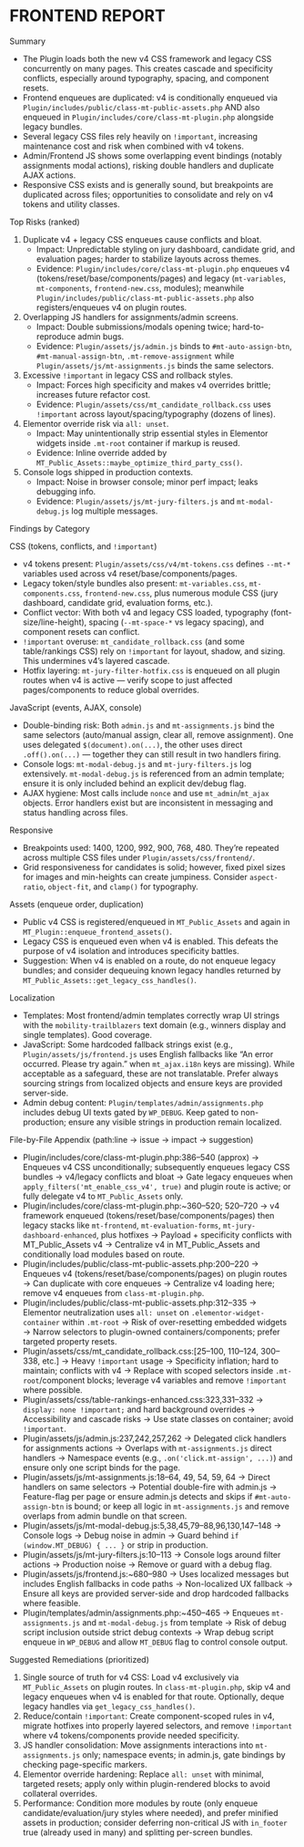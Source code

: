 # FRONTEND REPORT

Summary

- The Plugin loads both the new v4 CSS framework and legacy CSS concurrently on many pages. This creates cascade and specificity conflicts, especially around typography, spacing, and component resets.
- Frontend enqueues are duplicated: v4 is conditionally enqueued via `Plugin/includes/public/class-mt-public-assets.php` AND also enqueued in `Plugin/includes/core/class-mt-plugin.php` alongside legacy bundles.
- Several legacy CSS files rely heavily on `!important`, increasing maintenance cost and risk when combined with v4 tokens.
- Admin/Frontend JS shows some overlapping event bindings (notably assignments modal actions), risking double handlers and duplicate AJAX actions.
- Responsive CSS exists and is generally sound, but breakpoints are duplicated across files; opportunities to consolidate and rely on v4 tokens and utility classes.

Top Risks (ranked)

1) Duplicate v4 + legacy CSS enqueues cause conflicts and bloat.
   - Impact: Unpredictable styling on jury dashboard, candidate grid, and evaluation pages; harder to stabilize layouts across themes.
   - Evidence: `Plugin/includes/core/class-mt-plugin.php` enqueues v4 (tokens/reset/base/components/pages) and legacy (`mt-variables`, `mt-components`, `frontend-new.css`, modules); meanwhile `Plugin/includes/public/class-mt-public-assets.php` also registers/enqueues v4 on plugin routes.
2) Overlapping JS handlers for assignments/admin screens.
   - Impact: Double submissions/modals opening twice; hard-to-reproduce admin bugs.
   - Evidence: `Plugin/assets/js/admin.js` binds to `#mt-auto-assign-btn`, `#mt-manual-assign-btn`, `.mt-remove-assignment` while `Plugin/assets/js/mt-assignments.js` binds the same selectors.
3) Excessive `!important` in legacy CSS and rollback styles.
   - Impact: Forces high specificity and makes v4 overrides brittle; increases future refactor cost.
   - Evidence: `Plugin/assets/css/mt_candidate_rollback.css` uses `!important` across layout/spacing/typography (dozens of lines).
4) Elementor override risk via `all: unset`.
   - Impact: May unintentionally strip essential styles in Elementor widgets inside `.mt-root` container if markup is reused.
   - Evidence: Inline override added by `MT_Public_Assets::maybe_optimize_third_party_css()`.
5) Console logs shipped in production contexts.
   - Impact: Noise in browser console; minor perf impact; leaks debugging info.
   - Evidence: `Plugin/assets/js/mt-jury-filters.js` and `mt-modal-debug.js` log multiple messages.

Findings by Category

CSS (tokens, conflicts, and `!important`)

- v4 tokens present: `Plugin/assets/css/v4/mt-tokens.css` defines `--mt-*` variables used across v4 reset/base/components/pages.
- Legacy token/style bundles also present: `mt-variables.css`, `mt-components.css`, `frontend-new.css`, plus numerous module CSS (jury dashboard, candidate grid, evaluation forms, etc.).
- Conflict vector: With both v4 and legacy CSS loaded, typography (font-size/line-height), spacing (`--mt-space-*` vs legacy spacing), and component resets can conflict.
- `!important` overuse: `mt_candidate_rollback.css` (and some table/rankings CSS) rely on `!important` for layout, shadow, and sizing. This undermines v4’s layered cascade.
- Hotfix layering: `mt-jury-filter-hotfix.css` is enqueued on all plugin routes when v4 is active — verify scope to just affected pages/components to reduce global overrides.

JavaScript (events, AJAX, console)

- Double-binding risk: Both `admin.js` and `mt-assignments.js` bind the same selectors (auto/manual assign, clear all, remove assignment). One uses delegated `$(document).on(...)`, the other uses direct `.off().on(...)` — together they can still result in two handlers firing.
- Console logs: `mt-modal-debug.js` and `mt-jury-filters.js` log extensively. `mt-modal-debug.js` is referenced from an admin template; ensure it is only included behind an explicit dev/debug flag.
- AJAX hygiene: Most calls include `nonce` and use `mt_admin`/`mt_ajax` objects. Error handlers exist but are inconsistent in messaging and status handling across files.

Responsive

- Breakpoints used: 1400, 1200, 992, 900, 768, 480. They’re repeated across multiple CSS files under `Plugin/assets/css/frontend/`.
- Grid responsiveness for candidates is solid; however, fixed pixel sizes for images and min-heights can create jumpiness. Consider `aspect-ratio`, `object-fit`, and `clamp()` for typography.

Assets (enqueue order, duplication)

- Public v4 CSS is registered/enqueued in `MT_Public_Assets` and again in `MT_Plugin::enqueue_frontend_assets()`.
- Legacy CSS is enqueued even when v4 is enabled. This defeats the purpose of v4 isolation and introduces specificity battles.
- Suggestion: When v4 is enabled on a route, do not enqueue legacy bundles; and consider dequeuing known legacy handles returned by `MT_Public_Assets::get_legacy_css_handles()`.

Localization

- Templates: Most frontend/admin templates correctly wrap UI strings with the `mobility-trailblazers` text domain (e.g., winners display and single templates). Good coverage.
- JavaScript: Some hardcoded fallback strings exist (e.g., `Plugin/assets/js/frontend.js` uses English fallbacks like “An error occurred. Please try again.” when `mt_ajax.i18n` keys are missing). While acceptable as a safeguard, these are not translatable. Prefer always sourcing strings from localized objects and ensure keys are provided server-side.
- Admin debug content: `Plugin/templates/admin/assignments.php` includes debug UI texts gated by `WP_DEBUG`. Keep gated to non-production; ensure any visible strings in production remain localized.

File-by-File Appendix (path:line → issue → impact → suggestion)

- Plugin/includes/core/class-mt-plugin.php:386–540 (approx) → Enqueues v4 CSS unconditionally; subsequently enqueues legacy CSS bundles → v4/legacy conflicts and bloat → Gate legacy enqueues when `apply_filters('mt_enable_css_v4', true)` and plugin route is active; or fully delegate v4 to `MT_Public_Assets` only.
- Plugin/includes/core/class-mt-plugin.php:~360–520; 520–720 → v4 framework enqueued (tokens/reset/base/components/pages) then legacy stacks like `mt-frontend`, `mt-evaluation-forms`, `mt-jury-dashboard-enhanced`, plus hotfixes → Payload + specificity conflicts with MT_Public_Assets v4 → Centralize v4 in MT_Public_Assets and conditionally load modules based on route.
- Plugin/includes/public/class-mt-public-assets.php:200–220 → Enqueues v4 (tokens/reset/base/components/pages) on plugin routes → Can duplicate with core enqueues → Centralize v4 loading here; remove v4 enqueues from `class-mt-plugin.php`.
- Plugin/includes/public/class-mt-public-assets.php:312–335 → Elementor neutralization uses `all: unset` on `.elementor-widget-container` within `.mt-root` → Risk of over-resetting embedded widgets → Narrow selectors to plugin-owned containers/components; prefer targeted property resets.
- Plugin/assets/css/mt_candidate_rollback.css:[25–100, 110–124, 300–338, etc.] → Heavy `!important` usage → Specificity inflation; hard to maintain; conflicts with v4 → Replace with scoped selectors inside `.mt-root`/component blocks; leverage v4 variables and remove `!important` where possible.
- Plugin/assets/css/table-rankings-enhanced.css:323,331–332 → `display: none !important;` and hard background overrides → Accessibility and cascade risks → Use state classes on container; avoid `!important`.
- Plugin/assets/js/admin.js:237,242,257,262 → Delegated click handlers for assignments actions → Overlaps with `mt-assignments.js` direct handlers → Namespace events (e.g., `.on('click.mt-assign', ...)`) and ensure only one script binds for the page.
- Plugin/assets/js/mt-assignments.js:18–64, 49, 54, 59, 64 → Direct handlers on same selectors → Potential double-fire with admin.js → Feature-flag per page or ensure admin.js detects and skips if `#mt-auto-assign-btn` is bound; or keep all logic in `mt-assignments.js` and remove overlaps from admin bundle on that screen.
- Plugin/assets/js/mt-modal-debug.js:5,38,45,79–88,96,130,147–148 → Console logs → Debug noise in admin → Guard behind `if (window.MT_DEBUG) { ... }` or strip in production.
- Plugin/assets/js/mt-jury-filters.js:10–113 → Console logs around filter actions → Production noise → Remove or guard with a debug flag.
 - Plugin/assets/js/frontend.js:~680–980 → Uses localized messages but includes English fallbacks in code paths → Non-localized UX fallback → Ensure all keys are provided server-side and drop hardcoded fallbacks where feasible.
 - Plugin/templates/admin/assignments.php:~450–465 → Enqueues `mt-assignments.js` and `mt-modal-debug.js` from template → Risk of debug script inclusion outside strict debug contexts → Wrap debug script enqueue in `WP_DEBUG` and allow `MT_DEBUG` flag to control console output.

Suggested Remediations (prioritized)

1) Single source of truth for v4 CSS: Load v4 exclusively via `MT_Public_Assets` on plugin routes. In `class-mt-plugin.php`, skip v4 and legacy enqueues when v4 is enabled for that route. Optionally, deque legacy handles via `get_legacy_css_handles()`.
2) Reduce/contain `!important`: Create component-scoped rules in v4, migrate hotfixes into properly layered selectors, and remove `!important` where v4 tokens/components provide needed specificity.
3) JS handler consolidation: Move assignments interactions into `mt-assignments.js` only; namespace events; in admin.js, gate bindings by checking page-specific markers.
4) Elementor override hardening: Replace `all: unset` with minimal, targeted resets; apply only within plugin-rendered blocks to avoid collateral overrides.
5) Performance: Condition more modules by route (only enqueue candidate/evaluation/jury styles where needed), and prefer minified assets in production; consider deferring non-critical JS with `in_footer` true (already used in many) and splitting per-screen bundles.
